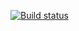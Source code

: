 [![Build status](https://ci.appveyor.com/api/projects/status/x7qkm6t9gg9xtwgs?svg=true)](https://ci.appveyor.com/project/msAleks/test-api-ci)